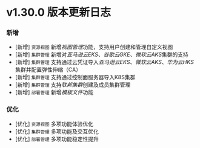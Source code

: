 # v1.30.0 版本更新日志
### 新增
- [新增] `资源视图` 新增*视图管理*功能，支持用户创建和管理自定义视图
- [新增] `集群管理` 新增对*亚马逊云EKS*、*谷歌云GKE*、*微软云AKS*集群的支持
- [新增] `集群管理` 支持通过云凭证导入*亚马逊云EKS*、*微软云AKS*、*华为云HKS*集群并配置弹性伸缩（CA）
- [新增] `集群管理` 支持通过控制面服务器导入K8S集群
- [新增] `集群管理` 支持*联邦集群*创建及成员集群管理
- [新增] `部署管理` 新增*模板文件*功能
### 优化
- [优化] `资源视图` 多项功能体验优化
- [优化] `集群管理` 多项功能及交互优化
- [优化] `部署管理` 多项功能稳定性提升
